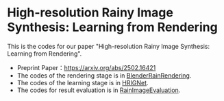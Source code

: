 # High-resolution Rainy Image Synthesis: Learning from Rendering

This is the codes for our paper "High-resolution Rainy Image Synthesis: Learning from Rendering".

* Preprint Paper：https://arxiv.org/abs/2502.16421
* The codes of the rendering stage is in [BlenderRainRendering](./BlenderRainRendering).
* The codes of the learning stage is in [HRIGNet](./HRIGNet).
* The codes for result evaluation is in [RainImageEvaluation](./RainImageEvaluation).